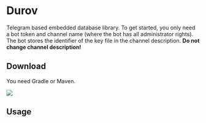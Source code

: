 # Durov

Telegram based embedded database library. To get started, you only need a bot token and channel
name (where the bot has all administrator rights). The bot stores the identifier of the key file in
the channel description. **Do not change channel description!**

## Download

You need Gradle or Maven.

[![](https://jitpack.io/v/demidko/durov.svg)](https://jitpack.io/#demidko/durov)

## Usage

```kotlin
```
